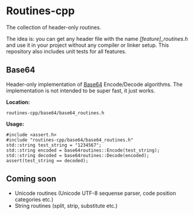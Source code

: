# Routines-cpp #

The collection of header-only routines.

The idea is: you can get any header file with the name *[feature]_routines.h* and use it in your project without any compiler or linker setup. This repository also includes unit tests for all features.

## Base64 ##
Header-only implementation of [Base64](https://en.wikipedia.org/wiki/Base64) Encode/Decode algorithms. The implementation is not intended to be super fast, it just works.

__Location:__

    routines-cpp/base64/base64_routines.h

__Usage:__
    
    #include <assert.h>
    #include "routines-cpp/base64/base64_routines.h"
    std::string test_string = "1234567";
    std::string encoded = base64routines::Encode(test_string);
    std::string decoded = base64routines::Decode(encoded);
    assert(test_string == decoded);

## Coming soon ##
*  Unicode routines (Unicode UTF-8 sequense parser, code position categories etc.)
*  String routines (split, strip, substitute etc.)
